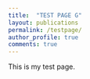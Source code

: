 ```yaml
---
title:  "TEST PAGE G"
layout: publications
permalink: /testpage/
author_profile: true
comments: true
---
```


This is my test page.
